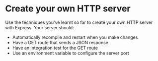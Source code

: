 # Create your own HTTP server

Use the techniques you've learnt so far to create your own HTTP server with Express. Your server should:

* Automatically recompile and restart when you make changes
* Have a GET route that sends a JSON response
* Have an integration test for the GET route
* Use an environment variable to configure the server port